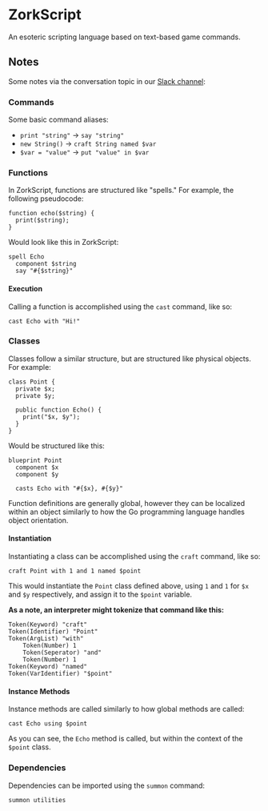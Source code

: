 # ZorkScript

An esoteric scripting language based on text-based game commands.

## Notes

Some notes via the conversation topic in our [Slack channel](https://mudcoders.signup.team/):

### Commands

Some basic command aliases:

- `print "string"` -> `say "string"`
- `new String()` -> `craft String named $var`
- `$var = "value"` -> `put "value" in $var`

### Functions

In ZorkScript, functions are structured like "spells." For example, the following pseudocode:

```
function echo($string) {
  print($string);
}
```

Would look like this in ZorkScript:

```
spell Echo
  component $string
  say "#{$string}"
```

#### Execution

Calling a function is accomplished using the `cast` command, like so:

```
cast Echo with "Hi!"
```

### Classes

Classes follow a similar structure, but are structured like physical objects. For example:

```
class Point {
  private $x;
  private $y;
  
  public function Echo() {
    print("$x, $y");
  }
}
```

Would be structured like this:

```
blueprint Point
  component $x
  component $y
  
  casts Echo with "#{$x}, #{$y}"
```

Function definitions are generally global, however they can be localized within an object similarly to how the Go programming language handles object orientation.

#### Instantiation

Instantiating a class can be accomplished using the `craft` command, like so:

```
craft Point with 1 and 1 named $point
```

This would instantiate the `Point` class defined above, using `1` and `1` for `$x` and `$y` respectively, and assign it to the `$point` variable.

**As a note, an interpreter might tokenize that command like this:**

```
Token(Keyword) "craft"
Token(Identifier) "Point"
Token(ArgList) "with"
    Token(Number) 1
    Token(Seperator) "and"
    Token(Number) 1
Token(Keyword) "named"
Token(VarIdentifier) "$point"
```

#### Instance Methods

Instance methods are called similarly to how global methods are called:

```
cast Echo using $point
```

As you can see, the `Echo` method is called, but within the context of the `$point` class.

### Dependencies

Dependencies can be imported using the `summon` command:

```
summon utilities
```
